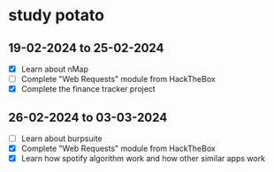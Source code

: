 # study potato

## 19-02-2024 to 25-02-2024
- [x] Learn about nMap
- [ ] Complete "Web Requests" module from HackTheBox
- [x] Complete the finance tracker project

## 26-02-2024 to 03-03-2024
- [ ] Learn about burpsuite
- [x] Complete "Web Requests" module from HackTheBox
- [x] Learn how spotify algorithm work and how other similar apps work
